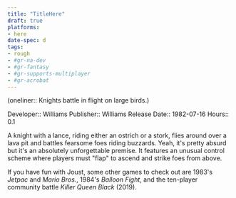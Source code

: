 ```yaml
---
title: "TitleHere"
draft: true
platforms:
- here
date-spec: d
tags:
- rough
- #gr-na-dev 
- #gr-fantasy 
- #gr-supports-multiplayer 
- #gr-acrobat 
---
```


(oneliner:: Knights battle in flight on large birds.)

Developer:: Williams
Publisher:: Williams
Release Date:: 1982-07-16
Hours:: 0.1

A knight with a lance, riding either an ostrich or a stork, flies around over a lava pit and battles fearsome foes riding buzzards. Yeah, it's pretty absurd but it's an absolutely unforgettable premise. It features an unusual control scheme where players must "flap" to ascend and strike foes from above.

If you have fun with Joust, some other games to check out are 1983's *Jetpac* and *Mario Bros.*, 1984's *Balloon Fight*, and the ten-player community battle *Killer Queen Black* (2019).